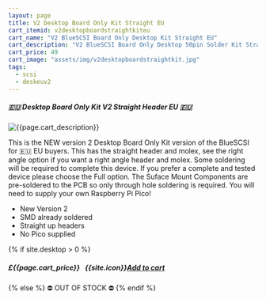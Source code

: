 ```yaml
---
layout: page
title: V2 Desktop Board Only Kit Straight EU
cart_itemid: v2desktopboardstraightkiteu
cart_name: "V2 BlueSCSI Board Only Desktop Kit Straight EU"
cart_description: "V2 BlueSCSI Board Only Desktop 50pin Solder Kit Straight - NO Pico"
cart_price: 49
cart_image: "assets/img/v2desktopboardstraightkit.jpg"
tags: 
  - scsi
  - deskeuv2
---
```


##### 🇪🇺 Desktop Board Only Kit V2 Straight Header EU 🇪🇺

![{{page.cart_description}}]({{page.cart_image}})

This is the NEW version 2 Desktop Board Only Kit version of the BlueSCSI for 🇪🇺 EU buyers. This has the straight header and molex, see the right angle option if you want a right angle header and molex. Some soldering will be required to complete this device. If you prefer a complete and tested device please choose the Full option. The Suface Mount Components are pre-soldered to the PCB so only through hole soldering is required. You will need to supply your own Raspberry Pi Pico!

* New Version 2
* SMD already soldered
* Straight up headers
* No Pico supplied

{% if site.desktop > 0 %}
##### £{{page.cart_price}} &nbsp; {{site.icon}}[Add to cart](/cart#{{page.cart_itemid}})
{% else %}
&#9940; OUT OF STOCK &#9940;
{% endif %}